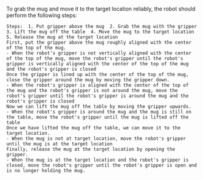 To grab the mug and move it to the target location reliably, the robot should perform the following steps:

    Steps:  1. Put gripper above the mug  2. Grab the mug with the gripper  3. Lift the mug off the table  4. Move the mug to the target location  5. Release the mug at the target location
    First, put the gripper above the mug roughly aligned with the center of the top of the mug.
    - When the robot's gripper is not vertically aligned with the center of the top of the mug, move the robot's gripper until the robot's gripper is vertically aligned with the center of the top of the mug and the robot's gripper is closed
    Once the gripper is lined up with the center of the top of the mug, close the gripper around the mug by moving the gripper down.
    - When the robot's gripper is aligned with the center of the top of the mug and the robot's gripper is not around the mug, move the robot's gripper until the robot's gripper is around the mug and the robot's gripper is closed
    Now we can lift the mug off the table by moving the gripper upwards.
    - When the robot's gripper is around the mug and the mug is still on the table, move the robot's gripper until the mug is lifted off the table
    Once we have lifted the mug off the table, we can move it to the target location.
    - When the mug is not at target location, move the robot's gripper until the mug is at the target location
    Finally, release the mug at the target location by opening the gripper.
    - When the mug is at the target location and the robot's gripper is closed, move the robot's gripper until the robot's gripper is open and is no longer holding the mug.